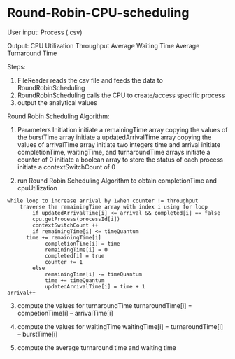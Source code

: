# Round-Robin-CPU-scheduling
User input:
Process (.csv)

Output:
CPU Utilization
Throughput
Average Waiting Time
Average Turnaround Time

Steps:
1.	FileReader reads the csv file and feeds the data to RoundRobinScheduling
2.	RoundRobinScheduling calls the CPU to create/access specific process
3.	output the analytical values

Round Robin Scheduling Algorithm:
1.	Parameters Initiation
initiate a remainingTime array copying the values of the burstTime array
initiate a updatedArrivalTime array copying the values of arrivalTime array
initiate two integers time and arrival
initiate completionTime, waitingTime, and turnaroundTime arrays
initiate a counter of 0
initiate a boolean array to store the status of each process
initiate a contextSwitchCount of 0

2.	run Round Robin Scheduling Algorithm to obtain completionTime and cpuUtilization
```
while loop to increase arrival by 1when counter != throughput
    traverse the remainingTime array with index i using for loop
    	if updatedArrivalTime[i] <= arrival && completed[i] == false
		cpu.getProcess(processId[i])
		contextSwitchCount ++
		if remainingTime[i] <= timeQuantum
      time += remainingTime[i]
			completionTime[i] = time
			remainingTime[i] = 0
			completed[i] = true
			counter += 1
		else
			remainingTime[i] -= timeQuantum
			time += timeQuantum
			updatedArrivalTime[i] = time + 1
arrival++
```

3.	compute the values for turnaroundTime
turnaroundTime[i] = competionTime[i] – arrivalTime[i]

4.	compute the values for waitingTime
waitingTime[i] = turnaroundTime[i] – burstTime[i]

5.	compute the average turnaround time and waiting time
